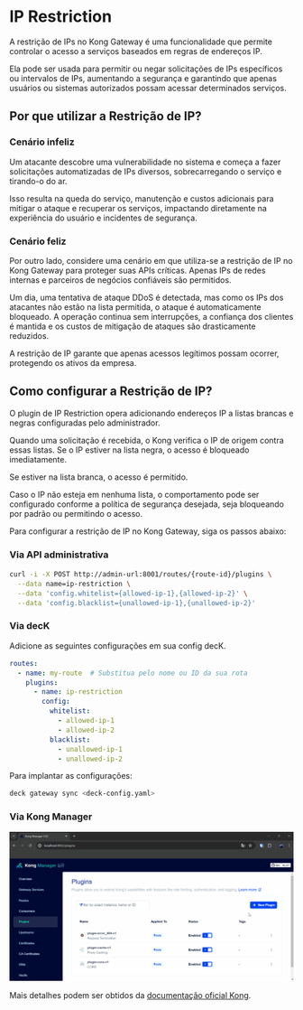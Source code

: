 # IP Restriction

A restrição de IPs no Kong Gateway é uma funcionalidade que permite controlar o acesso a serviços baseados em regras de endereços IP.

Ela pode ser usada para permitir ou negar solicitações de IPs específicos ou intervalos de IPs, aumentando a segurança e garantindo que apenas usuários ou sistemas autorizados possam acessar determinados serviços.

## Por que utilizar a Restrição de IP?

### Cenário infeliz

Um atacante descobre uma vulnerabilidade no sistema e começa a fazer solicitações automatizadas de IPs diversos, sobrecarregando o serviço e tirando-o do ar.

Isso resulta na queda do serviço, manutenção e custos adicionais para mitigar o ataque e recuperar os serviços, impactando diretamente na experiência do usuário e incidentes de segurança.

### Cenário feliz

Por outro lado, considere uma cenário em que utiliza-se a restrição de IP no Kong Gateway para proteger suas APIs críticas. Apenas IPs de redes internas e parceiros de negócios confiáveis são permitidos.

Um dia, uma tentativa de ataque DDoS é detectada, mas como os IPs dos atacantes não estão na lista permitida, o ataque é automaticamente bloqueado. A operação continua sem interrupções, a confiança dos clientes é mantida e os custos de mitigação de ataques são drasticamente reduzidos.

A restrição de IP garante que apenas acessos legítimos possam ocorrer, protegendo os ativos da empresa.

## Como configurar a Restrição de IP?

O plugin de IP Restriction opera adicionando endereços IP a listas brancas e negras configuradas pelo administrador.

Quando uma solicitação é recebida, o Kong verifica o IP de origem contra essas listas. Se o IP estiver na lista negra, o acesso é bloqueado imediatamente.

Se estiver na lista branca, o acesso é permitido.

Caso o IP não esteja em nenhuma lista, o comportamento pode ser configurado conforme a política de segurança desejada, seja bloqueando por padrão ou permitindo o acesso.

Para configurar a restrição de IP no Kong Gateway, siga os passos abaixo:

### Via API administrativa

```bash
curl -i -X POST http://admin-url:8001/routes/{route-id}/plugins \
  --data name=ip-restriction \
  --data 'config.whitelist={allowed-ip-1},{allowed-ip-2}' \
  --data 'config.blacklist={unallowed-ip-1},{unallowed-ip-2}'
```

### Via decK

Adicione as seguintes configurações em sua config decK.

```yaml
routes:
  - name: my-route  # Substitua pelo nome ou ID da sua rota
    plugins:
      - name: ip-restriction
        config:
          whitelist:
            - allowed-ip-1
            - allowed-ip-2
          blacklist:
            - unallowed-ip-1
            - unallowed-ip-2
```

Para implantar as configurações:

```bash
deck gateway sync <deck-config.yaml>
```

### Via Kong Manager

<div style="text-align: center;">
  <img src="/assets/gifs/kong/capacities/ip-restriction.gif" alt="cors" width="700"/>
</div>

Mais detalhes podem ser obtidos da [documentação oficial Kong](https://docs.konghq.com/hub/kong-inc/ip-restriction/).

